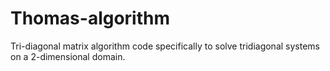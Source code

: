 # Thomas-algorithm
Tri-diagonal matrix algorithm code specifically to solve tridiagonal systems on a 2-dimensional domain.
